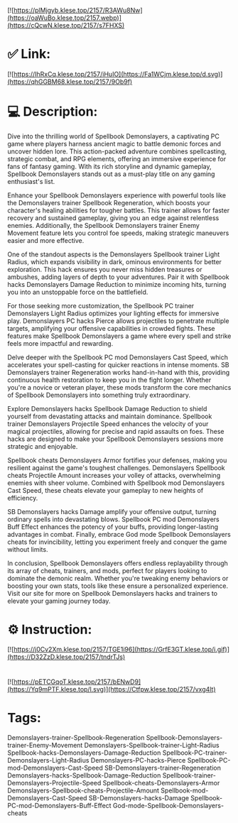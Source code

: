[![https://plMjgyb.klese.top/2157/R3AWu8Nw](https://oaWuBo.klese.top/2157.webp)](https://cQcwN.klese.top/2157/s7FHXS)
# ✅ Link:
[![https://IhRxCq.klese.top/2157/iHuIO](https://Fa1WCjm.klese.top/d.svg)](https://qhGGBM68.klese.top/2157/9Ob9f)
# 💻 Description:
Dive into the thrilling world of Spellbook Demonslayers, a captivating PC game where players harness ancient magic to battle demonic forces and uncover hidden lore. This action-packed adventure combines spellcasting, strategic combat, and RPG elements, offering an immersive experience for fans of fantasy gaming. With its rich storyline and dynamic gameplay, Spellbook Demonslayers stands out as a must-play title on any gaming enthusiast's list.



Enhance your Spellbook Demonslayers experience with powerful tools like the Demonslayers trainer Spellbook Regeneration, which boosts your character's healing abilities for tougher battles. This trainer allows for faster recovery and sustained gameplay, giving you an edge against relentless enemies. Additionally, the Spellbook Demonslayers trainer Enemy Movement feature lets you control foe speeds, making strategic maneuvers easier and more effective.



One of the standout aspects is the Demonslayers Spellbook trainer Light Radius, which expands visibility in dark, ominous environments for better exploration. This hack ensures you never miss hidden treasures or ambushes, adding layers of depth to your adventures. Pair it with Spellbook hacks Demonslayers Damage Reduction to minimize incoming hits, turning you into an unstoppable force on the battlefield.



For those seeking more customization, the Spellbook PC trainer Demonslayers Light Radius optimizes your lighting effects for immersive play. Demonslayers PC hacks Pierce allows projectiles to penetrate multiple targets, amplifying your offensive capabilities in crowded fights. These features make Spellbook Demonslayers a game where every spell and strike feels more impactful and rewarding.



Delve deeper with the Spellbook PC mod Demonslayers Cast Speed, which accelerates your spell-casting for quicker reactions in intense moments. SB Demonslayers trainer Regeneration works hand-in-hand with this, providing continuous health restoration to keep you in the fight longer. Whether you're a novice or veteran player, these mods transform the core mechanics of Spellbook Demonslayers into something truly extraordinary.



Explore Demonslayers hacks Spellbook Damage Reduction to shield yourself from devastating attacks and maintain dominance. Spellbook trainer Demonslayers Projectile Speed enhances the velocity of your magical projectiles, allowing for precise and rapid assaults on foes. These hacks are designed to make your Spellbook Demonslayers sessions more strategic and enjoyable.



Spellbook cheats Demonslayers Armor fortifies your defenses, making you resilient against the game's toughest challenges. Demonslayers Spellbook cheats Projectile Amount increases your volley of attacks, overwhelming enemies with sheer volume. Combined with Spellbook mod Demonslayers Cast Speed, these cheats elevate your gameplay to new heights of efficiency.



SB Demonslayers hacks Damage amplify your offensive output, turning ordinary spells into devastating blows. Spellbook PC mod Demonslayers Buff Effect enhances the potency of your buffs, providing longer-lasting advantages in combat. Finally, embrace God mode Spellbook Demonslayers cheats for invincibility, letting you experiment freely and conquer the game without limits.



In conclusion, Spellbook Demonslayers offers endless replayability through its array of cheats, trainers, and mods, perfect for players looking to dominate the demonic realm. Whether you're tweaking enemy behaviors or boosting your own stats, tools like these ensure a personalized experience. Visit our site for more on Spellbook Demonslayers hacks and trainers to elevate your gaming journey today.

# ⚙️ Instruction:
[![https://j0Cv2Xm.klese.top/2157/TGE1i96](https://GrfE3GT.klese.top/i.gif)](https://D32ZzD.klese.top/2157/tndrTJs)
#
[![https://pETCGqoT.klese.top/2157/bENwD9](https://Yq9mPTF.klese.top/l.svg)](https://Ctfpw.klese.top/2157/vxg4lt)
# Tags:
Demonslayers-trainer-Spellbook-Regeneration Spellbook-Demonslayers-trainer-Enemy-Movement Demonslayers-Spellbook-trainer-Light-Radius Spellbook-hacks-Demonslayers-Damage-Reduction Spellbook-PC-trainer-Demonslayers-Light-Radius Demonslayers-PC-hacks-Pierce Spellbook-PC-mod-Demonslayers-Cast-Speed SB-Demonslayers-trainer-Regeneration Demonslayers-hacks-Spellbook-Damage-Reduction Spellbook-trainer-Demonslayers-Projectile-Speed Spellbook-cheats-Demonslayers-Armor Demonslayers-Spellbook-cheats-Projectile-Amount Spellbook-mod-Demonslayers-Cast-Speed SB-Demonslayers-hacks-Damage Spellbook-PC-mod-Demonslayers-Buff-Effect God-mode-Spellbook-Demonslayers-cheats







